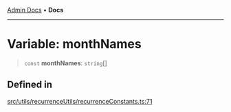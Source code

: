 [Admin Docs](/) • **Docs**

***

# Variable: monthNames

> `const` **monthNames**: `string`[]

## Defined in

[src/utils/recurrenceUtils/recurrenceConstants.ts:71](https://github.com/PalisadoesFoundation/talawa-admin/blob/main/src/utils/recurrenceUtils/recurrenceConstants.ts#L71)
